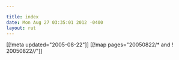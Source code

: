 ```yaml
---

title: index
date: Mon Aug 27 03:35:01 2012 -0400
layout: rut
---
```


[[!meta updated="2005-08-22"]]
[[!map pages="20050822/* and ! 20050822/*/*"]]

